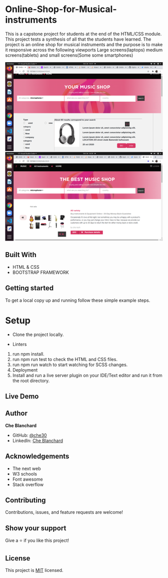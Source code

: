 # Online-Shop-for-Musical-instruments
This is a capstone project for students at the end of the HTML/CSS module. This project tests a synthesis of all that the students have learned.
 The  project is an online shop for musical instruments and the purpose is to make it responsive across the following viewports Large screens(laptops) medium screens(tablets) and small screens(Some some smartphones)
 
![screenshot](./assets/images/shot1.png)
![screenshot](./assets/images/short2.png)

## Built With

- HTML & CSS
- BOOTSTRAP FRAMEWORK

## Getting started
   To get a local copy up and running follow these simple example steps.
# Setup
- Clone the project locally.

- Linters
1. run npm install.
2. run npm run test to check the HTML and CSS files.
3. run npm run watch to start watching for SCSS changes.
4. Deployment
5. Install and run a live server plugin on your IDE/Text editor and run it from the root directory.

## Live Demo
 

## Author
**Che Blanchard**

- GitHub: [@che30](https://github.com/che30)
- LinkedIn: [Che Blanchard](https://www.linkedin.com/in/che-nsoh-9455271b0/)


## Acknowledgements
- The next web
- W3 schools
- Font awesome
- Stack overflow

##  Contributing

Contributions, issues, and feature requests are welcome!

## Show your support

Give a ⭐️ if you like this project!

## License

This project is [MIT](./LICENSE.txt) licensed.